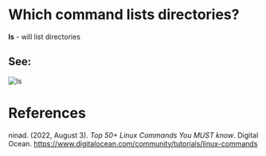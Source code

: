 # Which command lists directories?

**ls** - will list directories 

## See: 
![ls](https://user-images.githubusercontent.com/109105989/201497197-239213af-d580-4a43-b2b4-6f262cd08c2c.png)



# References 
ninad. (2022, August 3). *Top 50+ Linux Commands You MUST know*. Digital Ocean. <https://www.digitalocean.com/community/tutorials/linux-commands> 
